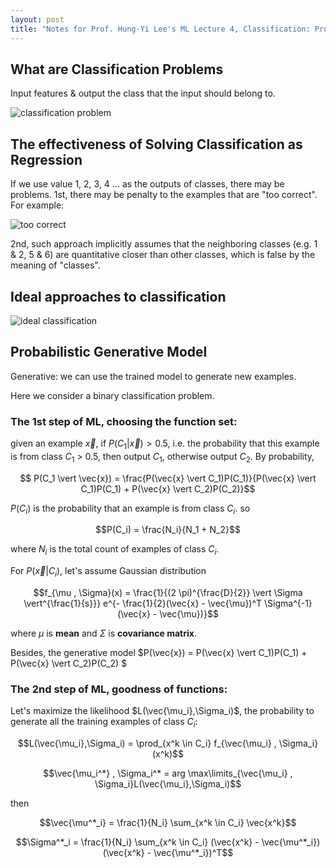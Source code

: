 ```yaml
---
layout: post
title: "Notes for Prof. Hung-Yi Lee's ML Lecture 4, Classification: Probabilistic Generative Model."
---
```


## What are Classification Problems

Input features & output the class that the input should belong to.

![classification problem](https://baliuzeger.github.io/sjl/assets/images/HYL_ML_04/classification.png)

## The effectiveness of Solving Classification as Regression

If we use value 1, 2, 3, 4 ... as the outputs of classes, there may be problems. 1st, there may be penalty to the examples that are "too correct". For example:

![too correct](https://baliuzeger.github.io/sjl/assets/images/HYL_ML_04/too-correct.png)

2nd, such approach implicitly assumes that the neighboring classes (e.g. 1 & 2, 5 & 6) are quantitative closer than other classes, which is false by the meaning of "classes".

## Ideal approaches to classification

![ideal classification](https://baliuzeger.github.io/sjl/assets/images/HYL_ML_04/ideal-classification.png)

## Probabilistic Generative Model

Generative: we can use the trained model to generate new examples.

Here we consider a binary classification problem.

### The 1st step of ML, choosing the function set:

given an example $\vec{x}$, if $P(C_1 \vert \vec{x}) > 0.5$, i.e. the probability that this example is from class $C_1$ > 0.5, then output $C_1$, otherwise output $C_2$. By probability, 

$$ P(C_1 \vert \vec{x}) = \frac{P(\vec{x} \vert C_1)P(C_1)}{P(\vec{x} \vert C_1)P(C_1) + P(\vec{x} \vert C_2)P(C_2)}$$

$P(C_i)$ is the probability that an example is from class $C_i$. so

$$P(C_i) = \frac{N_i}{N_1 + N_2}$$

where $N_i$ is the total count of examples of class $C_i$.

For $P(\vec{x} \vert C_i)$, let's assume Gaussian distribution

$$f_{\mu , \Sigma}(x) = \frac{1}{(2 \pi)^{\frac{D}{2}} \vert \Sigma \vert^{\frac{1}{s}}} e^{- \frac{1}{2}(\vec{x} - \vec{\mu})^T \Sigma^{-1} (\vec{x} - \vec{\mu})}$$

where $\mu$ is **mean** and $\Sigma$ is **covariance matrix**.

Besides, the generative model $P(\vec{x}) = P(\vec{x} \vert C_1)P(C_1) + P(\vec{x} \vert C_2)P(C_2) $

### The 2nd step of ML, goodness of functions:

Let's maximize the likelihood $L(\vec{\mu_i},\Sigma_i)$, the probability to generate all the training examples of class $C_i$:

$$L(\vec{\mu_i},\Sigma_i) = \prod_{x^k \in C_i} f_{\vec{\mu_i} , \Sigma_i}(x^k)$$

$$\vec{\mu_i^*} , \Sigma_i^* = arg \max\limits_{\vec{\mu_i} , \Sigma_i}L(\vec{\mu_i},\Sigma_i)$$

then

$$\vec{\mu^*_i} = \frac{1}{N_i} \sum_{x^k \in C_i} \vec{x^k}$$

$$\Sigma^*_i = \frac{1}{N_i} \sum_{x^k \in C_i} (\vec{x^k} - \vec{\mu^*_i})(\vec{x^k} - \vec{\mu^*_i})^T$$



